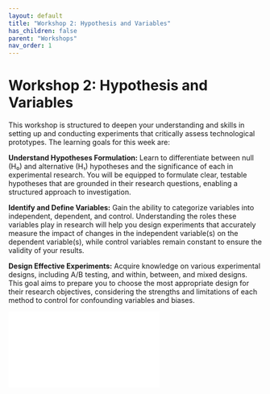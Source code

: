 ```yaml
---
layout: default
title: "Workshop 2: Hypothesis and Variables"
has_children: false
parent: "Workshops"
nav_order: 1
---
```


# Workshop 2: Hypothesis and Variables

This workshop is structured to deepen your understanding and skills in setting up and conducting experiments that critically assess technological prototypes. The learning goals for this week are:

**Understand Hypotheses Formulation:** Learn to differentiate between null (H₀) and alternative (H₁) hypotheses and the significance of each in experimental research. You will be equipped to formulate clear, testable hypotheses that are grounded in their research questions, enabling a structured approach to investigation.

**Identify and Define Variables:** Gain the ability to categorize variables into independent, dependent, and control. Understanding the roles these variables play in research will help you design experiments that accurately measure the impact of changes in the independent variable(s) on the dependent variable(s), while control variables remain constant to ensure the validity of your results.

**Design Effective Experiments:** Acquire knowledge on various experimental designs, including A/B testing, and within, between, and mixed designs. This goal aims to prepare you to choose the most appropriate design for their research objectives, considering the strengths and limitations of each method to control for confounding variables and biases.

![creating new file]({{site.baseurl}}/assets/workshops/da-ws-week2.pdf)
